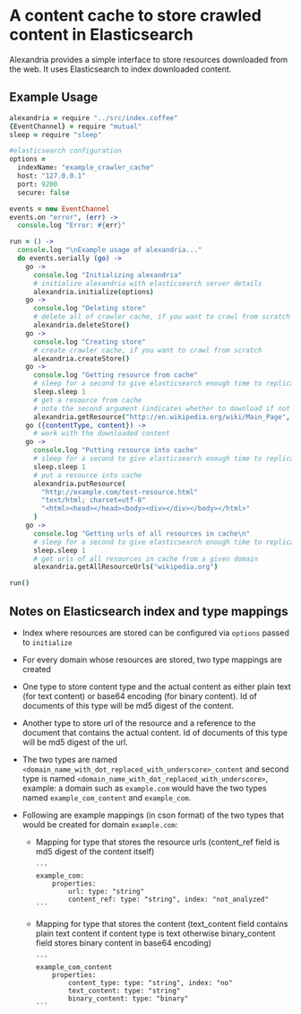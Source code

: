 # A content cache to store crawled content in Elasticsearch

Alexandria provides a simple interface to store resources downloaded from the web. It uses Elasticsearch to index downloaded content.

## Example Usage

```coffeescript
alexandria = require "../src/index.coffee"
{EventChannel} = require "mutual"
sleep = require "sleep"

#elasticsearch configuration
options = 
  indexName: "example_crawler_cache"
  host: "127.0.0.1"
  port: 9200
  secure: false

events = new EventChannel
events.on "error", (err) ->
  console.log "Error: #{err}"

run = () ->
  console.log "\nExample usage of alexandria..."
  do events.serially (go) ->
    go -> 
      console.log "Initializing alexandria"
      # initialize alexandria with elasticsearch server details 
      alexandria.initialize(options)
    go -> 
      console.log "Deleting store"
      # delete all of crawler cache, if you want to crawl from scratch
      alexandria.deleteStore()
    go -> 
      console.log "Creating store"
      # create crawler cache, if you want to crawl from scratch
      alexandria.createStore()
    go -> 
      console.log "Getting resource from cache"
      # sleep for a second to give elasticsearch enough time to replicate
      sleep.sleep 1
      # get a resource from cache
      # note the second argument (indicates whether to download if not in cache)
      alexandria.getResource("http://en.wikipedia.org/wiki/Main_Page", true)
    go ({contentType, content}) -> 
      # work with the downloaded content
    go ->
      console.log "Putting resource into cache"
      # sleep for a second to give elasticsearch enough time to replicate
      sleep.sleep 1
      # put a resource into cache
      alexandria.putResource(
        "http://example.com/test-resource.html"
        "text/html; charset=utf-8"
        "<html><head></head><body><div></div></body></html>"
      )
    go ->
      console.log "Getting urls of all resources in cache\n"
      # sleep for a second to give elasticsearch enough time to replicate
      sleep.sleep 1
      # get urls of all resources in cache from a given domain
      alexandria.getAllResourceUrls("wikipedia.org")

run()
```

## Notes on Elasticsearch index and type mappings

* Index where resources are stored can be configured via `options` passed to `initialize`

* For every domain whose resources are stored, two type mappings are created

* One type to store content type and the actual content as either plain text (for text content) or base64 encoding (for binary content). Id of documents of this type will be md5 digest of the content.

* Another type to store url of the resource and a reference to the document that contains the actual content. Id of documents of this type will be md5 digest of the url.

* The two types are named `<domain_name_with_dot_replaced_with_underscore>_content` and second type is named `<domain_name_with_dot_replaced_with_underscore>`, example: a domain such as `example.com` would have the two types named `example_com_content` and `example_com`.

* Following are example mappings (in cson format) of the two types that would be created for domain `example.com`:

  * Mapping for type that stores the resource urls (content_ref field is md5 digest of the content itself)

        ```
        example_com:
            properties:
                url: type: "string"
                content_ref: type: "string", index: "not_analyzed"
        ```
        
  * Mapping for type that stores the content (text_content field contains plain text content if content type is text otherwise binary_content field stores binary content in base64 encoding)

        ```
        example_com_content
            properties:
                content_type: type: "string", index: "no"
                text_content: type: "string"
                binary_content: type: "binary"
        ```


